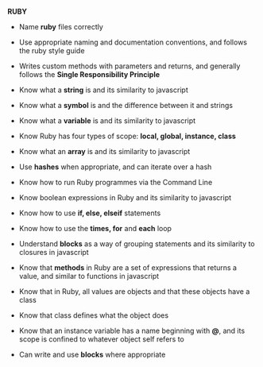 **RUBY**

- Name **ruby** files correctly

- Use appropriate naming and documentation conventions, and follows the ruby style guide

- Writes custom methods with parameters and returns, and generally follows the **Single Responsibility Principle**

- Know what a **string** is and its similarity to javascript

- Know what a **symbol** is and the difference between it and strings

- Know what a **variable** is and its similarity to javascript

- Know Ruby has four types of scope: **local, global, instance, class**

- Know what an **array** is and its similarity to javascript

- Use **hashes** when appropriate, and can iterate over a hash

- Know how to run Ruby programmes via the Command Line

- Know boolean expressions in Ruby and its similarity to javascript

- Know how to use **if, else, elseif** statements

- Know how to use the **times, for** and **each** loop

- Understand **blocks** as a way of grouping statements and its similarity to closures in javascript

- Know that **methods** in Ruby are a set of expressions that returns a value, and similar to functions in javascript

- Know that in Ruby, all values are objects and that these objects have a class

- Know that class defines what the object does

- Know that an instance variable has a name beginning with **@**, and its scope is confined to whatever object self refers to

- Can write and use **blocks** where appropriate
